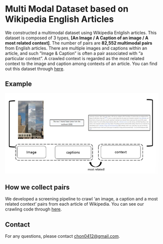 # Multi Modal Dataset based on Wikipedia English Articles 
We constructed a multimodal dataset using Wikipedia Enlglish articles. This dataset is composed of 3 types, **[An Image / A Caption of an image / A most related context]**. The number of pairs are **82,552 multimodal pairs** from English articles. There are multiple images and captions within an article, and such ”Image & Caption” is often a pair associated with “a particular context”. A crawled context is regarded as the most related context to the image and caption among contexts of an article. You can find out this dataset through [here](https://github.com/seobeomjin/multimodal-dataset-from-wikipedia/tree/main/dataset).
## Example 
![Example](images/fig1.jpg)
## How we collect pairs
We developed a screening pipeline to crawl ‘an image, a caption and a most related context’ pairs from each article of Wikipedia. You can see our crawling code through [here](https://github.com/seobeomjin/multimodal-dataset-from-wikipedia/crawler).

## Contact
For any questions, please contact chon0412@gmail.com.

<!-- # dataset info 
- total number 
- types 
- how to crawl 
- dataset folder 
    - each  file description 
- scripts 
    - each function description  -->

